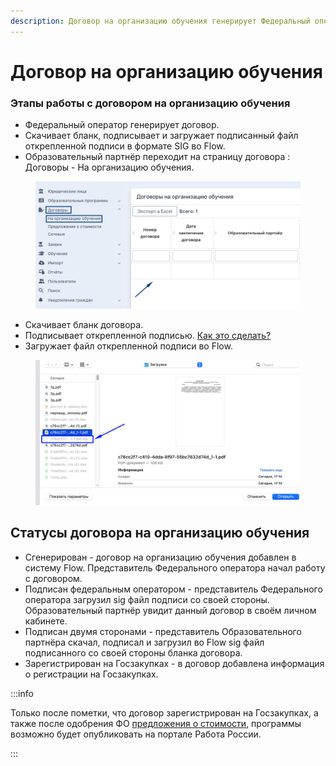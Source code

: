 ```yaml
---
description: Договор на организацию обучения генерирует Федеральный оператор
---
```


# Договор на организацию обучения

### Этапы работы с договором на организацию обучения

* Федеральный оператор генерирует договор.
* Cкачивает бланк, подписывает и загружает подписанный файл открепленной подписи в формате SIG во Flow.&#x20;
* Образовательный партнёр переходит на страницу договора : Договоры - На организацию обучения.

<figure><img src="../../.gitbook/assets/image (5).png" alt=""><figcaption></figcaption></figure>

* &#x20;Скачивает бланк договора.
* &#x20;Подписывает открепленной подписью. [Как это сделать?](https://informa.gitbook.io/flow-partner/scenarii/kak-podpisat-elektronnoi-podpisyu)
* Загружает файл открепленной подписи во Flow.

<figure><img src="../../.gitbook/assets/image (139).png" alt=""><figcaption></figcaption></figure>

## Статусы договора на организацию обучения

* Сгенерирован - договор на организацию обучения добавлен в систему Flow. Представитель Федерального оператора начал работу с договором.&#x20;
* Подписан федеральным оператором - представитель Федерального оператора загрузил sig файл подписи со своей стороны. Образовательный партнёр увидит данный договор в своём личном кабинете.
* Подписан двумя сторонами - представитель Образовательного партнёра скачал, подписал и загрузил во Flow sig файл подписанного со своей стороны бланка договора.
* Зарегистрирован на Госзакупках -  в договор добавлена информация о регистрации на Госзакупках.

:::info

Только после пометки, что договор зарегистрирован на Госзакупках, а также после одобрения ФО [предложения о стоимости](../predlozhenie-o-stoimosti-dlya-programmy.md), программы возможно будет опубликовать на портале Работа России.

:::

